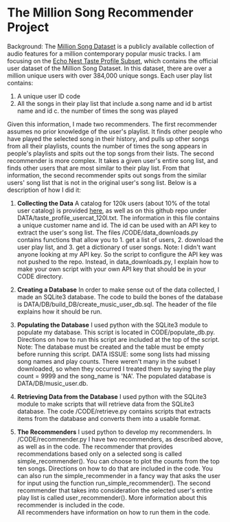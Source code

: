 The Million Song Recommender Project
=========================================

Background:  The [Million Song Dataset](http://labrosa.ee.columbia.edu/millionsong/) is a publicly available collection of audio features for a million contemporary popular music tracks.  I am focusing on the [Echo Nest Taste Profile Subset](http://labrosa.ee.columbia.edu/millionsong/tasteprofile), which contains the official user dataset of the Million Song Dataset. In this dataset, there are over a million unique users with over 384,000 unique songs.  Each user play list contains:

1. A unique user ID code
2. All the songs in their play list that include
	a.song name and id
	b artist name and id
	c. the number of times the song was played

Given this information, I made two recommenders.  The first recommender assumes no prior knowledge of the user's playlist. It finds other people who have played the selected song in their history, and pulls up other songs from all their playlists, counts the number of times the song appears in people's playlists and spits out the top songs from their lists.  The second recommender is more complex.  It takes a given user's entire song list, and finds other users that are most similar to their play list.  From that information, the second recommender spits out songs from the similar users' song list that is not in the original user's song list.  Below is a description of how I did it:

1. **Collecting the Data**
	A catalog for 120k users (about 10% of the total user catalog) is provided [here](http://labrosa.ee.columbia.edu/millionsong/sites/default/files/tasteprofile/taste_profile_usercat_120k.txt), as well as on this github repo under DATA/taste_profile_usercat_120l.txt.  The information in this file contains a unique customer name and id.  The id can be used with an API key to extract the user's song list.  The files /CODE/data_downloads.py contains functions that allow you to 1. get a list of users, 2. download the user play list, and 3. get a dictionary of user songs. Note: I didn't want anyone looking at my API key.  So the script to configure the API key was not pushed to the repo.  Instead, in data_downloads.py, I explain how to make your own script with your own API key that should be in your CODE directory.  

2. **Creating a Database**
	In order to make sense out of the data collected, I made an SQLite3 database.  The code to build the bones of the database is DATA/DB/build_DB/create_music_user_db.sql.  The header of the file explains how it should be run.

3. **Populating the Database**
	I used python with the SQLite3 module to populate my database.  This script is located in CODE/populate_db.py.  Directions on how to run this script are included at the top of the script.  Note:  The database must be created and the table must be empty before running this script.  DATA ISSUE: some song lists had missing song names and play counts.  There weren't many in the subset I downloaded, so when they occurred I treated them by saying the play count = 9999 and the song_name is 'NA'.  The populated database is DATA/DB/music_user.db.

4. **Retrieving Data from the Database**
	I used python with the SQLite3 module to make scripts that will retrieve data from the SQLite3 database. The code /CODE/retrieve.py contains scripts that extracts items from the database and converts them into a usable format.

5. **The Recommenders**
	I used python to develop my recommenders.   In /CODE/recommender.py I have two recommenders, as described above, as well as in the code.  The recommender that provides recommendations based only on a selected song is called simple_recommender().  You can choose to plot the counts from the top ten songs.  Directions on how to do that are included in the code.  You can also run the simple_recommender in a fancy way that asks the user for input using the function run_simple_recommender().
	The second recommender that takes into consideration the selected user's entire play list is called user_recommender().   More information about this recommender is included in the code.  
	All recommenders have information on how to run them in the code.
